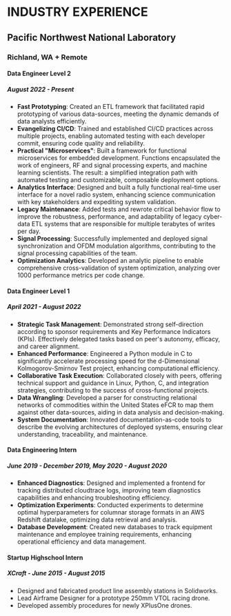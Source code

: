 # INDUSTRY EXPERIENCE
## Pacific Northwest National Laboratory
### Richland, WA + Remote

#### Data Engineer Level 2
##### August 2022 - Present

- **Fast Prototyping**: Created an ETL framework that facilitated rapid prototyping of various data-sources, meeting the dynamic demands of data analysts efficiently.
- **Evangelizing CI/CD**: Trained and established CI/CD practices across multiple projects, enabling automated testing with each developer commit, ensuring code quality and reliability.
- **Practical "Microservices"**: Built a framework for functional microservices for embedded development. Functions encapsulated the work of engineers, RF and signal processing experts, and machine learning scientists. The result: a simplified integration path with automated testing and customizable, composable deployment options.
- **Analytics Interface**: Designed and built a fully functional real-time user interface for a novel radio system, enhancing science communication with key stakeholders and expediting system validation.
- **Legacy Maintenance**: Added tests and rewrote critical behavior flow to improve the robustness, performance, and adaptability of legacy cyber-data ETL systems that are responsible for multiple terabytes of writes per day.
- **Signal Processing**: Successfully implemented and deployed signal synchronization and OFDM modulation algorithms, contributing to the signal processing capabilities of the team.
- **Optimization Analytics**: Developed an analytic pipeline to enable comprehensive cross-validation of system optimization, analyzing over 1000 performance metrics per code change.

#### Data Engineer Level 1
##### April 2021 - August 2022

- **Strategic Task Management**: Demonstrated strong self-direction according to sponsor requirements and Key Performance Indicators (KPIs). Effectively delegated tasks based on peer's autonomy, efficacy, and career alignment.
- **Enhanced Performance**: Engineered a Python module in C to significantly accelerate processing speed for the d-Dimensional Kolmogorov-Smirnov Test project, enhancing computational efficiency.
- **Collaborative Task Execution**: Collaborated closely with peers, offering technical support and guidance in Linux, Python, C, and integration strategies, contributing to the success of cross-functional projects.
- **Data Wrangling**: Developed a parser for constructing relational networks of commodities within the United States eFCR to map them against other data-sources, aiding in data analysis and decision-making.
- **System Documentation**: Innovated documentation-as-code tools to describe the evolving architectures of deployed systems, ensuring clear understanding, traceability, and maintenance.

#### Data Engineering Intern
##### June 2019 - December 2019, May 2020 - August 2020

- **Enhanced Diagnostics**: Designed and implemented a frontend for tracking distributed cloudtrace logs, improving team diagnostics capabilities and enhancing troubleshooting efficiency.
- **Optimization Experiments**: Conducted experiments to determine optimal hyperparameters for columnar storage formats in an AWS Redshift datalake, optimizing data retrieval and analysis.
- **Database Development**: Created new databases to track equipment maintenance and employee training requirements, enhancing operational efficiency and data management.
#### Startup Highschool Intern
##### XCraft - June 2015 - August 2015

- Designed and fabricated product line assembly stations in Solidworks.
- Lead Airframe Designer for a prototype 250mm VTOL racing drone.
- Developed assembly procedures for newly XPlusOne drones.